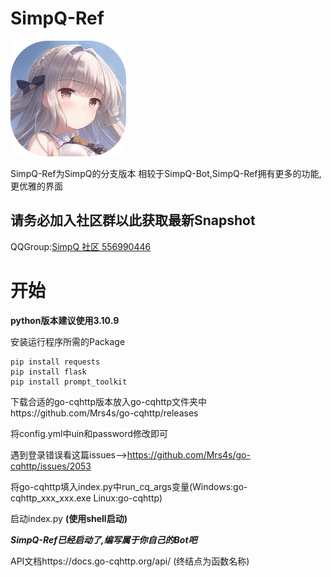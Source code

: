 # SimpQ-Ref
![LOGO](https://github.com/CNlongY-Py/SimpQ-Bot/blob/main/doc/LOGO23-4.png)

SimpQ-Ref为SimpQ的分支版本
相较于SimpQ-Bot,SimpQ-Ref拥有更多的功能,更优雅的界面


## **请务必加入社区群以此获取最新Snapshot**
QQGroup:[SimpQ 社区 556990446](https://qm.qq.com/cgi-bin/qm/qr?k=d5jHYYrg1XkSwuvItCCWfWxcALOxqAeM&jump_from=webapi&authKey=Qtw/AoANvNmCcSeSH9IqafXqbToZRE5aFuUtZuWJpKMmVaALfw2P9zp8orX6czjZ)



# 开始

**python版本建议使用3.10.9**

安装运行程序所需的Package
```
pip install requests
pip install flask
pip install prompt_toolkit
```

下载合适的go-cqhttp版本放入go-cqhttp文件夹中https://github.com/Mrs4s/go-cqhttp/releases

将config.yml中uin和password修改即可

遇到登录错误看这篇issues-->https://github.com/Mrs4s/go-cqhttp/issues/2053

将go-cqhttp填入index.py中run_cq_args变量(Windows:go-cqhttp_xxx_xxx.exe Linux:go-cqhttp)

启动index.py **(使用shell启动)**

***SimpQ-Ref已经启动了,编写属于你自己的Bot吧***

API文档https://docs.go-cqhttp.org/api/ (终结点为函数名称)
